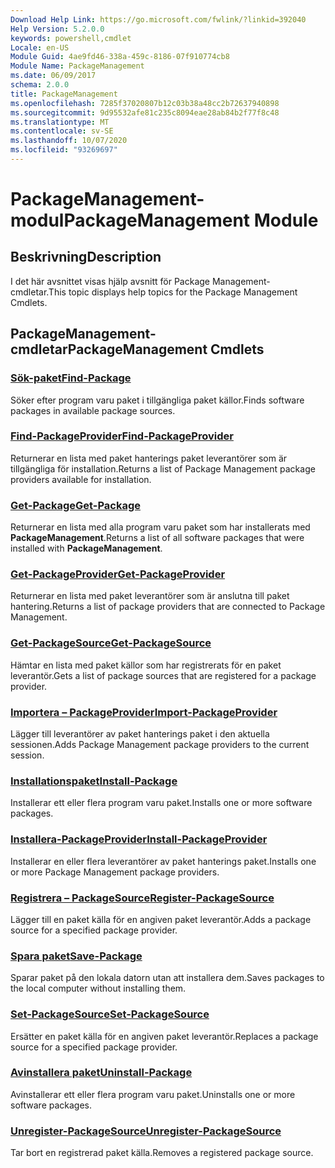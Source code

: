 ```yaml
---
Download Help Link: https://go.microsoft.com/fwlink/?linkid=392040
Help Version: 5.2.0.0
keywords: powershell,cmdlet
Locale: en-US
Module Guid: 4ae9fd46-338a-459c-8186-07f910774cb8
Module Name: PackageManagement
ms.date: 06/09/2017
schema: 2.0.0
title: PackageManagement
ms.openlocfilehash: 7285f37020807b12c03b38a48cc2b72637940898
ms.sourcegitcommit: 9d95532afe81c235c8094eae28ab84b2f77f8c48
ms.translationtype: MT
ms.contentlocale: sv-SE
ms.lasthandoff: 10/07/2020
ms.locfileid: "93269697"
---
```

# <span data-ttu-id="4c2c7-103">PackageManagement-modul</span><span class="sxs-lookup"><span data-stu-id="4c2c7-103">PackageManagement Module</span></span>

## <span data-ttu-id="4c2c7-104">Beskrivning</span><span class="sxs-lookup"><span data-stu-id="4c2c7-104">Description</span></span>

<span data-ttu-id="4c2c7-105">I det här avsnittet visas hjälp avsnitt för Package Management-cmdletar.</span><span class="sxs-lookup"><span data-stu-id="4c2c7-105">This topic displays help topics for the Package Management Cmdlets.</span></span>

## <span data-ttu-id="4c2c7-106">PackageManagement-cmdletar</span><span class="sxs-lookup"><span data-stu-id="4c2c7-106">PackageManagement Cmdlets</span></span>

### [<span data-ttu-id="4c2c7-107">Sök-paket</span><span class="sxs-lookup"><span data-stu-id="4c2c7-107">Find-Package</span></span>](Find-Package.md)
<span data-ttu-id="4c2c7-108">Söker efter program varu paket i tillgängliga paket källor.</span><span class="sxs-lookup"><span data-stu-id="4c2c7-108">Finds software packages in available package sources.</span></span>

### [<span data-ttu-id="4c2c7-109">Find-PackageProvider</span><span class="sxs-lookup"><span data-stu-id="4c2c7-109">Find-PackageProvider</span></span>](Find-PackageProvider.md)
<span data-ttu-id="4c2c7-110">Returnerar en lista med paket hanterings paket leverantörer som är tillgängliga för installation.</span><span class="sxs-lookup"><span data-stu-id="4c2c7-110">Returns a list of Package Management package providers available for installation.</span></span>

### [<span data-ttu-id="4c2c7-111">Get-Package</span><span class="sxs-lookup"><span data-stu-id="4c2c7-111">Get-Package</span></span>](Get-Package.md)
<span data-ttu-id="4c2c7-112">Returnerar en lista med alla program varu paket som har installerats med **PackageManagement**.</span><span class="sxs-lookup"><span data-stu-id="4c2c7-112">Returns a list of all software packages that were installed with **PackageManagement**.</span></span>

### [<span data-ttu-id="4c2c7-113">Get-PackageProvider</span><span class="sxs-lookup"><span data-stu-id="4c2c7-113">Get-PackageProvider</span></span>](Get-PackageProvider.md)
<span data-ttu-id="4c2c7-114">Returnerar en lista med paket leverantörer som är anslutna till paket hantering.</span><span class="sxs-lookup"><span data-stu-id="4c2c7-114">Returns a list of package providers that are connected to Package Management.</span></span>

### [<span data-ttu-id="4c2c7-115">Get-PackageSource</span><span class="sxs-lookup"><span data-stu-id="4c2c7-115">Get-PackageSource</span></span>](Get-PackageSource.md)
<span data-ttu-id="4c2c7-116">Hämtar en lista med paket källor som har registrerats för en paket leverantör.</span><span class="sxs-lookup"><span data-stu-id="4c2c7-116">Gets a list of package sources that are registered for a package provider.</span></span>

### [<span data-ttu-id="4c2c7-117">Importera – PackageProvider</span><span class="sxs-lookup"><span data-stu-id="4c2c7-117">Import-PackageProvider</span></span>](Import-PackageProvider.md)
<span data-ttu-id="4c2c7-118">Lägger till leverantörer av paket hanterings paket i den aktuella sessionen.</span><span class="sxs-lookup"><span data-stu-id="4c2c7-118">Adds Package Management package providers to the current session.</span></span>

### [<span data-ttu-id="4c2c7-119">Installationspaket</span><span class="sxs-lookup"><span data-stu-id="4c2c7-119">Install-Package</span></span>](Install-Package.md)
<span data-ttu-id="4c2c7-120">Installerar ett eller flera program varu paket.</span><span class="sxs-lookup"><span data-stu-id="4c2c7-120">Installs one or more software packages.</span></span>

### [<span data-ttu-id="4c2c7-121">Installera-PackageProvider</span><span class="sxs-lookup"><span data-stu-id="4c2c7-121">Install-PackageProvider</span></span>](Install-PackageProvider.md)
<span data-ttu-id="4c2c7-122">Installerar en eller flera leverantörer av paket hanterings paket.</span><span class="sxs-lookup"><span data-stu-id="4c2c7-122">Installs one or more Package Management package providers.</span></span>

### [<span data-ttu-id="4c2c7-123">Registrera – PackageSource</span><span class="sxs-lookup"><span data-stu-id="4c2c7-123">Register-PackageSource</span></span>](Register-PackageSource.md)
<span data-ttu-id="4c2c7-124">Lägger till en paket källa för en angiven paket leverantör.</span><span class="sxs-lookup"><span data-stu-id="4c2c7-124">Adds a package source for a specified package provider.</span></span>

### [<span data-ttu-id="4c2c7-125">Spara paket</span><span class="sxs-lookup"><span data-stu-id="4c2c7-125">Save-Package</span></span>](Save-Package.md)
<span data-ttu-id="4c2c7-126">Sparar paket på den lokala datorn utan att installera dem.</span><span class="sxs-lookup"><span data-stu-id="4c2c7-126">Saves packages to the local computer without installing them.</span></span>

### [<span data-ttu-id="4c2c7-127">Set-PackageSource</span><span class="sxs-lookup"><span data-stu-id="4c2c7-127">Set-PackageSource</span></span>](Set-PackageSource.md)
<span data-ttu-id="4c2c7-128">Ersätter en paket källa för en angiven paket leverantör.</span><span class="sxs-lookup"><span data-stu-id="4c2c7-128">Replaces a package source for a specified package provider.</span></span>

### [<span data-ttu-id="4c2c7-129">Avinstallera paket</span><span class="sxs-lookup"><span data-stu-id="4c2c7-129">Uninstall-Package</span></span>](Uninstall-Package.md)
<span data-ttu-id="4c2c7-130">Avinstallerar ett eller flera program varu paket.</span><span class="sxs-lookup"><span data-stu-id="4c2c7-130">Uninstalls one or more software packages.</span></span>

### [<span data-ttu-id="4c2c7-131">Unregister-PackageSource</span><span class="sxs-lookup"><span data-stu-id="4c2c7-131">Unregister-PackageSource</span></span>](Unregister-PackageSource.md)
<span data-ttu-id="4c2c7-132">Tar bort en registrerad paket källa.</span><span class="sxs-lookup"><span data-stu-id="4c2c7-132">Removes a registered package source.</span></span>
